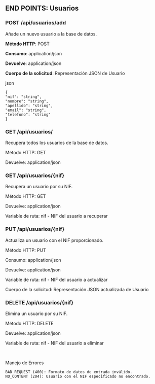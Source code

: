 ## END POINTS: Usuarios

### POST /api/usuarios/add

Añade un nuevo usuario a la base de datos.

**Método HTTP**: POST

**Consumo**: application/json

**Devuelve**: application/json

**Cuerpo de la solicitud**: Representación JSON de Usuario

json
~~~~
{
"nif": "string",
"nombre": "string",
"apellido": "string",
"email": "string",
"telefono": "string"
}
~~~~
### GET /api/usuarios/

Recupera todos los usuarios de la base de datos.

Método HTTP: GET

Devuelve: application/json
### GET /api/usuarios/{nif}

Recupera un usuario por su NIF.

Método HTTP: GET

Devuelve: application/json

Variable de ruta: nif - NIF del usuario a recuperar

### PUT /api/usuarios/{nif}

Actualiza un usuario con el NIF proporcionado.

Método HTTP: PUT

Consumo: application/json

Devuelve: application/json

Variable de ruta: nif - NIF del usuario a actualizar

Cuerpo de la solicitud: Representación JSON actualizada de Usuario

### DELETE /api/usuarios/{nif}

Elimina un usuario por su NIF.

Método HTTP: DELETE

Devuelve: application/json

Variable de ruta: nif - NIF del usuario a eliminar

<br>

Manejo de Errores

    BAD_REQUEST (400): Formato de datos de entrada inválido.
    NO_CONTENT (204): Usuario con el NIF especificado no encontrado.